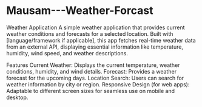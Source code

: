 # Mausam---Weather-Forcast
Weather Application
A simple weather application that provides current weather conditions and forecasts for a selected location. Built with [language/framework if applicable], this app fetches real-time weather data from an external API, displaying essential information like temperature, humidity, wind speed, and weather descriptions.

Features
Current Weather: Displays the current temperature, weather conditions, humidity, and wind details.
Forecast: Provides a weather forecast for the upcoming days.
Location Search: Users can search for weather information by city or region.
Responsive Design (for web apps): Adaptable to different screen sizes for seamless use on mobile and desktop.
